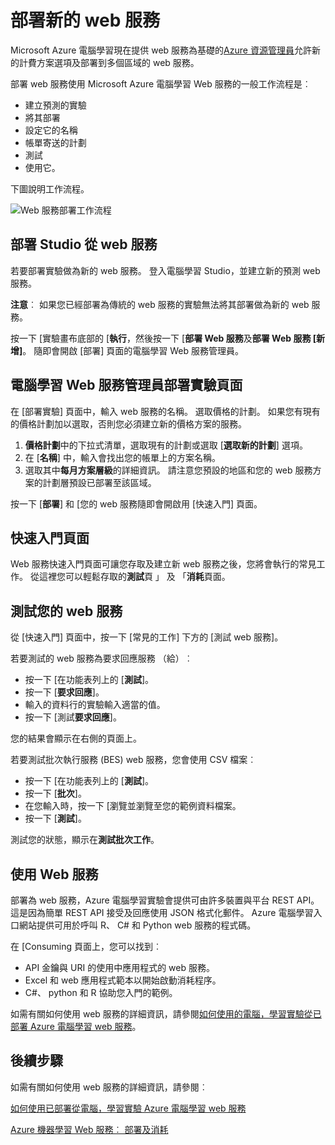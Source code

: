 <properties
   pageTitle="部署新的 Web 服務"
   description="工作流程的部署手臂依據 web 服務"
   services="machine-learning"
   documentationCenter=""
   authors="vDonGlover"
   manager="raymondl"
   editor=""/>

<tags
    ms.service="machine-learning"
    ms.workload="data-services"
    ms.tgt_pltfrm="na"
    ms.devlang="na"
    ms.topic="article"
    ms.date="10/04/2016"
    ms.author="v-donglo"/>

# <a name="deploy-a-new-web-service"></a>部署新的 web 服務

Microsoft Azure 電腦學習現在提供 web 服務為基礎的[Azure 資源管理員](../azure-resource-manager/resource-group-overview.md)允許新的計費方案選項及部署到多個區域的 web 服務。

部署 web 服務使用 Microsoft Azure 電腦學習 Web 服務的一般工作流程是︰

* 建立預測的實驗
* 將其部署
* 設定它的名稱
* 帳單寄送的計劃
* 測試
* 使用它。

下圖說明工作流程。

![Web 服務部署工作流程][1]
 
## <a name="deploy-web-service-from-studio"></a>部署 Studio 從 web 服務 

若要部署實驗做為新的 web 服務。 登入電腦學習 Studio，並建立新的預測 web 服務。 

**注意**︰ 如果您已經部署為傳統的 web 服務的實驗無法將其部署做為新的 web 服務。
 
按一下 [實驗畫布底部的 [**執行**，然後按一下 [**部署 Web 服務**及**部署 Web 服務 [新增]**。 隨即會開啟 [部署] 頁面的電腦學習 Web 服務管理員。

## <a name="machine-learning-web-service-manager-deploy-experiment-page"></a>電腦學習 Web 服務管理員部署實驗頁面
在 [部署實驗] 頁面中，輸入 web 服務的名稱。
選取價格的計劃。 如果您有現有的價格計劃加以選取，否則您必須建立新的價格方案的服務。 

1.  **價格計劃**中的下拉式清單，選取現有的計劃或選取 [**選取新的計劃**] 選項。
2.  在 [**名稱**] 中，輸入會找出您的帳單上的方案名稱。
3.  選取其中**每月方案層級**的詳細資訊。 請注意您預設的地區和您的 web 服務方案的計劃層預設已部署至該區域。

按一下 [**部署**] 和 [您的 web 服務隨即會開啟用 [快速入門] 頁面。

## <a name="quickstart-page"></a>快速入門頁面
Web 服務快速入門頁面可讓您存取及建立新 web 服務之後，您將會執行的常見工作。 從這裡您可以輕鬆存取的**測試**頁 」 及 「**消耗**頁面。

## <a name="testing-your-web-service"></a>測試您的 web 服務

從 [快速入門] 頁面中，按一下 [常見的工作] 下方的 [測試 web 服務]。   

若要測試的 web 服務為要求回應服務 （給）︰

* 按一下 [在功能表列上的 [**測試**]。
* 按一下 [**要求回應**]。
* 輸入的資料行的實驗輸入適當的值。
* 按一下 [測試**要求回應**]。

您的結果會顯示在右側的頁面上。

若要測試批次執行服務 (BES) web 服務，您會使用 CSV 檔案︰

* 按一下 [在功能表列上的 [**測試**]。
* 按一下 [**批次**]。
* 在您輸入時，按一下 [瀏覽並瀏覽至您的範例資料檔案。
* 按一下 [**測試**]。

測試您的狀態，顯示在**測試批次工作**。

## <a name="consuming-your-web-service"></a>使用 Web 服務

部署為 web 服務，Azure 電腦學習實驗會提供可由許多裝置與平台 REST API。 這是因為簡單 REST API 接受及回應使用 JSON 格式化郵件。 Azure 電腦學習入口網站提供可用於呼叫 R、 C# 和 Python web 服務的程式碼。
 
在 [Consuming 頁面上，您可以找到︰

* API 金鑰與 URI 的使用中應用程式的 web 服務。
* Excel 和 web 應用程式範本以開始啟動消耗程序。
* C#、 python 和 R 協助您入門的範例。

如需有關如何使用 web 服務的詳細資訊，請參閱[如何使用的電腦，學習實驗從已部署 Azure 電腦學習 web 服務](machine-learning-consume-web-services.md)。

## <a name="next-steps"></a>後續步驟

如需有關如何使用 web 服務的詳細資訊，請參閱︰

[如何使用已部署從電腦，學習實驗 Azure 電腦學習 web 服務](machine-learning-consume-web-services.md)

[Azure 機器學習 Web 服務︰ 部署及消耗](machine-learning-deploy-consume-web-service-guide.md)

<!--Image references-->
[1]: ./media/machine-learning-webservice-deploy-a-web-service/armdeploymentworkflow.png


<!--links-->
